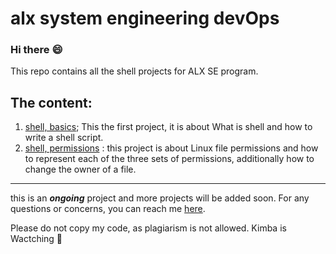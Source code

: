 # alx system engineering devOps
### Hi there :smile:
This repo contains all the shell projects for ALX SE program.

## The content:
1. [shell, basics](https://github.com/sbe4658/alx-system_engineering-devops/tree/master/0x00-shell_basics "shell basics"); This the first project, it is about What is shell and how to write a shell script.
2. [shell, permissions](https://github.com/sbe4658/alx-system_engineering-devops/tree/master/0x01-shell_permissions "Shell, permission") : this project is about Linux file permissions and how to represent each of the three sets of permissions, additionally how to change the owner of a file.
___
this is an ***ongoing*** project and more projects will be added soon.
For any questions or concerns, you can reach me [here](https://twitter.com/xSALINKOx "Twitter").

Please do not copy my code, as plagiarism is not allowed. Kimba is Wactching :lion:
